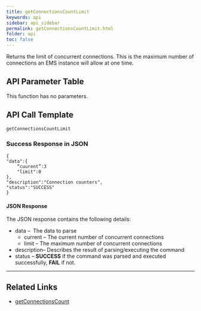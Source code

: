 ```yaml
---
title: getConnectionsCountLimit
keywords: api
sidebar: api_sidebar
permalink: getConnectionsCountLimit.html
folder: api
toc: false
---
```




Returns the limit of concurrent connections. This is the maximum number of connections an EMS instance will allow at one time.





## API Parameter Table

This function has no parameters.



## API Call Template

``` 
getConnectionsCountLimit
```



### Success Response in JSON

``` 
{
"data":{
    “cuurent”:3
    "limit":0
},
"description":"Connection counters",
"status":"SUCCESS"
}
```



#### JSON Response

The JSON response contains the following details:

- data –  The data to parse
  - current – The current number of concurrent connections
  - limit – The maximum number of concurrent connections
- description– Describes the result of parsing/executing the command
- status – **SUCCESS** if the command was parsed and executed successfully, **FAIL** if not.

------

## **Related Links**

- [getConnectionsCount](api_getConnectionsCount.html)